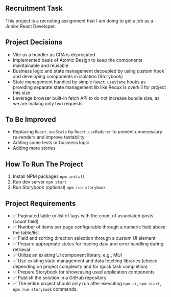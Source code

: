 ## Recruitment Task

This project is a recruiting assignment that I am doing to get a job as a Junior React Developer.

## Project Decisions

- Vite as a bundler as CRA is deprecated
- Implemented basis of Atomic Design to keep the components maintainable and reusable
- Business logic and state management decoupled by using custom hook and developing components in isolation (Storybook)
- State management handled by simple `React.useState` hooks as providing separate state management lib like Redux is overkill for project this size
- Leverage browser built-in fetch API to do not increase bundle size, as we are making only two requests

## To Be Improved

- Replacing `React.useState` by `React.useReducer` to prevent unnecessary re-renders and improve testability
- Adding some tests or business logic
- Adding more stories

## How To Run The Project

1. Install NPM packages `npm install`
2. Run dev server `npm start`
3. Run Storybook (optional) `npm run storybook`

## Project Requirements

- ✅ Paginated table or list of tags with the count of associated posts (count field)
- ✅ Number of items per page configurable through a numeric field above the table/list
- ✅ Field and sorting direction selection through a custom UI element
- ✅ Prepare appropriate states for loading data and error handling during retrieval
- ✅ Utilize an existing UI component library, e.g., MUI
- ✅ Use existing state management and data fetching libraries (choice depending on project complexity and for quick task completion)
- ✅ Prepare Storybook for showcasing used application components
- ✅ Publish the solution in a GitHub repository
- ✅ The entire project should only run after executing `npm ci`, `npm start`, `npm run storybook` commands.
